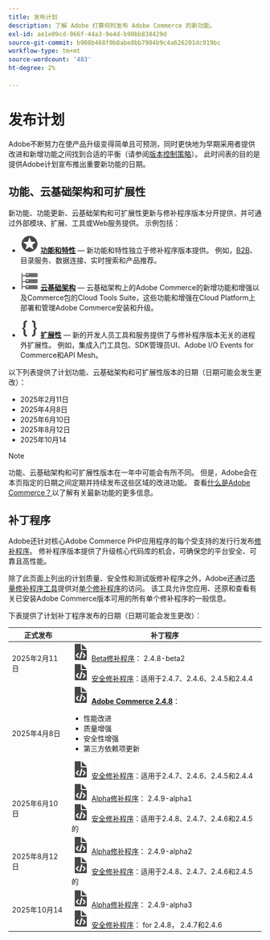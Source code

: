 ```yaml
---
title: 发布计划
description: 了解 Adobe 打算何时发布 Adobe Commerce 的新功能。
exl-id: ae1e09cd-966f-44a3-9e4d-b90bb838429d
source-git-commit: b908b468f0b8abe8bb7904b9c4a626201dc919bc
workflow-type: tm+mt
source-wordcount: '483'
ht-degree: 2%

---
```



# 发布计划

Adobe不断努力在使产品升级变得简单且可预测，同时更快地为早期采用者提供改进和新增功能之间找到合适的平衡（请参阅[版本控制策略](versioning-policy.md)）。 此时间表的目的是提供Adobe计划宣布推出重要新功能的日期。

## 功能、云基础架构和可扩展性

新功能、功能更新、云基础架构和可扩展性更新与修补程序版本分开提供，并可通过外部模块、扩展、工具或Web服务提供。 示例包括：

- ![功能图标](../assets/icons/feature.svg) [**功能和特性**](https://experienceleague.adobe.com/en/docs/commerce/user-guides/release-information/release-notes-all) — 新功能和特性独立于修补程序版本提供。 例如，[B2B](https://experienceleague.adobe.com/en/docs/commerce-admin/b2b/release-notes)、目录服务、数据连接、实时搜索和产品推荐。

- ![基础架构图标](../assets/icons/servers.svg) [**云基础架构**](https://experienceleague.adobe.com/en/docs/commerce-on-cloud/user-guide/release-notes/cloud-tools-suite) — 云基础架构上的Adobe Commerce的新增功能和增强以及Commerce包的Cloud Tools Suite，这些功能和增强在Cloud Platform上部署和管理Adobe Commerce安装和升级。

- ![扩展性图标](../assets/icons/brackets.svg) [**扩展性**](https://developer.adobe.com/commerce/extensibility/) — 新的开发人员工具和服务提供了与修补程序版本无关的进程外扩展性。 例如，集成入门工具包、SDK管理员UI、Adobe I/O Events for Commerce和API Mesh。

以下列表提供了计划功能、云基础架构和可扩展性版本的日期（日期可能会发生更改）：

- 2025年2月11日
- 2025年4月8日
- 2025年6月10日
- 2025年8月12日
- 2025年10月14

>[!NOTE]
>
>功能、云基础架构和可扩展性版本在一年中可能会有所不同。 但是，Adobe会在本页指定的日期之间定期并持续发布这些区域的改进功能。 查看[什么是Adobe Commerce？](https://business.adobe.com/products/magento/magento-commerce.html)以了解有关最新功能的更多信息。

## 补丁程序

Adobe还针对核心Adobe Commerce PHP应用程序的每个受支持的发行行发布[修补程序](versioning-policy.md#patch-release)。 修补程序版本提供了升级核心代码库的机会，可确保您的平台安全、可靠且高性能。

除了此页面上列出的计划质量、安全性和测试版修补程序之外，Adobe还通过[质量修补程序工具](versioning-policy.md#individual-patch)提供对[单个修补程序](../tools/quality-patches-tool/usage.md)的访问。 该工具允许您应用、还原和查看有关已安装Adobe Commerce版本可用的所有单个修补程序的一般信息。

下表提供了计划补丁程序发布的日期（日期可能会发生更改）：

<table>
<thead>
  <tr>
    <th>正式发布</th>
    <th>补丁程序</th>
  </tr>
</thead>
<tbody>
  <tr>
  <tr>
    <td>2025年2月11日</td>
    <td><img alt="“补丁版本”图标" src="../assets/icons/file-code.svg"></img> <a href="versioning-policy.md#beta-patch-release">Beta修补程序</a>： 2.4.8-beta2<br><img alt="“补丁版本”图标" src="../assets/icons/file-code.svg"></img> <a href="release-notes/security/overview.md">安全修补程序</a>：适用于2.4.7、2.4.6、2.4.5和2.4.4</td>
  </tr>
  <tr>
    <tr>
    <td>2025年4月8日</td>
    <td><img alt="“补丁版本”图标" src="../assets/icons/file-code.svg"></img> <a href="release-notes/commerce/overview.md"><strong>Adobe Commerce 2.4.8</a></strong>：<ul><li>性能改进</li><li>质量增强</li><li>安全性增强</li><li>第三方依赖项更新</li></ul><img alt="“补丁版本”图标" src="../assets/icons/file-code.svg"></img> <a href="release-notes/security/overview.md">安全修补程序</a>：适用于2.4.7、2.4.6、2.4.5和2.4.4</td>
  </tr>
  <tr>
    <td>2025年6月10日</td>
    <td><img alt="“补丁版本”图标" src="../assets/icons/file-code.svg"></img> <a href="versioning-policy.md#alpha-patch-release">Alpha修补程序</a>： 2.4.9-alpha1<br><img alt="“补丁版本”图标" src="../assets/icons/file-code.svg"></img> <a href="release-notes/security/overview.md">安全修补程序</a>：适用于2.4.8、2.4.7、2.4.6和2.4.5的</td>
  </tr>
  <tr>
    <td>2025年8月12日</td>
    <td><img alt="“补丁版本”图标" src="../assets/icons/file-code.svg"></img> <a href="versioning-policy.md#alpha-patch-release">Alpha修补程序</a>： 2.4.9-alpha2<br><img alt="“补丁版本”图标" src="../assets/icons/file-code.svg"></img> <a href="release-notes/security/overview.md">安全修补程序</a>：适用于2.4.8、2.4.7、2.4.6和2.4.5的</td>
  </tr>
  <tr>
    <td>2025年10月14</td>
    <td><img alt="“补丁版本”图标" src="../assets/icons/file-code.svg"></img> <a href="versioning-policy.md#alpha-patch-release">Alpha修补程序</a>： 2.4.9-alpha3<br><img alt="“补丁版本”图标" src="../assets/icons/file-code.svg"></img> <a href="release-notes/security/overview.md">安全修补程序</a>： for 2.4.8， 2.4.7和2.4.6</td>
  </tr>
</tbody>
</table>